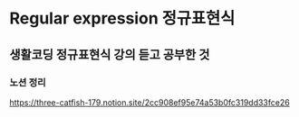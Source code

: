 # Regular expression 정규표현식

## 생활코딩 정규표현식 강의 듣고 공부한 것

### 노션 정리

https://three-catfish-179.notion.site/2cc908ef95e74a53b0fc319dd33fce26
